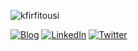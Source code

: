 ![kfirfitousi](https://user-images.githubusercontent.com/37262772/207147563-da9bd1c7-0c07-41b4-8acd-73e4013653fa.png)

[![Blog](https://img.shields.io/badge/Blog-black?style=for-the-badge&logo=nextdotjs)](https://blog.kfirfitousi.com)
[![LinkedIn](https://img.shields.io/badge/LinkedIn-blue?style=for-the-badge&logo=linkedin)](https://www.linkedin.com/in/kfirp/)
[![Twitter](https://img.shields.io/badge/Twitter-blue?style=for-the-badge&logo=twitter&logoColor=white)](https://www.twitter.com/kp2c)
